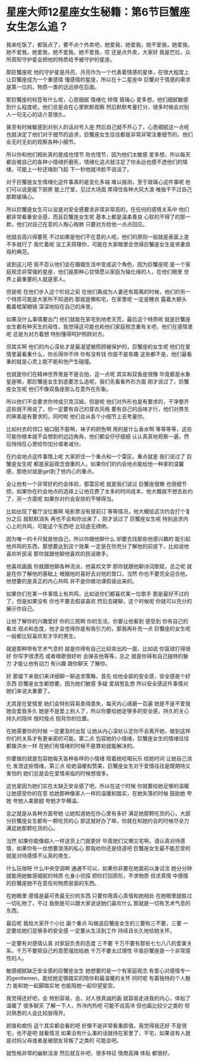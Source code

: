 # 星座大师12星座女生秘籍：第6节巨蟹座女生怎么追？

我来吃饭了，都饭点了，要不点个外卖吧，她爱我，她爱我，她不爱我，她爱我，她不爱我，她爱我，她不爱我，她不爱我，哎 还是点外卖，大家好 我是巴拉，众所周知守护星会把他的特质给予被守护的星座。

那巨蟹座呢 他的守护星是月亮，月亮作为一个代表着情感的星体，在很大程度上让巨蟹座成为一个重感情 懂感情的星座，所以在十二星座中 巨蟹对于情感的需求是第一位的，物质一类的远远排在后面。

那巨蟹座的标签有什么呢，心思细腻 情绪化 矫情 玻璃心 爱多想，他们细腻敏感到什么程度呢，他们总是会在心里默默观察 然后默默考量打分，很多时候会对别人一句无心的话介意很久。

甚至有时候敏感到对别人的话对号入座 然后自己就不开心了，心思细腻这一点呢 也就决定了他们对于细节的追求，巨蟹座女生往往都是非常非常注重细节的，他们会无时无刻的观察各种小细节。

所以你和他们相处真的是成也惜节 败也惜节，因为他们太敏感 爱多想，所以每天都会被自己的各种小情绪折磨死，情绪化这点就注定了你永远也摸不透他们的情绪，可能上一秒还嗨到飞起 下一秒他就冷脸不说话了。

对于巨蟹座女生情绪化这件事真的是变化多端 难以揣测，至于玻璃心这件事呢 他们可以说是能下厨房 能上厅堂，见过大场面 厚得住各种大风大浪 唯独干不过自己那颗玻璃心。

所以巨蟹座女生可以说是对安全感要求非常非常高的，在任何的感情关系中 他们都非常看重安全感，而且巨蟹座女生呢 基本上都是温柔善良 心软的不得了的那一款，他们对自己在意的人掏心掏肺 只要对方给他一点点回应。

他就会高兴得要死 不过如果是他们不在意的人呢，他们的原则一般就是表面上差不多就行了 我忙着呢 没工夫搭理你，可能在大家眼里会觉得巨蟹座女生是贤妻良母的典范。

说到这儿吧 我不否认他们会在婚姻生活中变成这个角色，因为巨蟹座呢 是一个家庭观念非常强的星座，他们是那种心甘情愿以家庭为轴化缘的人，在他们眼里 世界上最重要的人就是家人。

但是呢 在他们步入这个阶段之前 在他们离成为人妻还有距离的时候，他们的另一个特质可能是大家所不知道的 那就是懒和宅，在家里呢 一定是睡衣 露着大额头 戴着框架眼镜 深深地陷在自己的床里。

如果没什么事情要出门 他们就能在家宅到地老天荒，最后这个特质呢 就是巨蟹座女生都有种天生的母性，我觉得这可能也和他们家庭观念重有关吧，他们在感情里呢 总是为对方着想 特别懂得呵护照顾对方。

但其实啊 他们的内心深处才是最渴望被照顾被保护的，巨蟹座的女生呢 他们在爱情里最看重什么，你长得帅不帅 你有没有钱 你是不是有趣 这些都不是，他们最看重的就是心灵上能不能和他产生碰撞。

也就是你们在精神世界里是不是合拍，这一点呢 其实和双鱼座很像 毕竟都是水象星座嘛，那巨蟹座女生到底要怎么追呢，我们先看看外形方面 刚才说过了，巨蟹座女生呢 他们不像双鱼座那么在意外在形象。

所以他们不会要求你帅成贝克汉姆，但是呢 他们对外形也是有要求的，干净整齐这些就不用说了，你一定要有自己的穿衣风格 要有自己的品味才行，他们对男生的审美是有要求的，同时呢 他们会从各个小细节上去考量你。

比如衬衣的领口 袖口脏不脏啊，袜子的颜色啊 用的是什么香水啊 等等等等，这些可能你根本就不会想到的边边角角，他们都会仔仔细细 认认真真地观察一遍，然后悄悄在心里给你加分或者减分。

在约会地点这件事情上呢 大家抓住一个重点和一个雷区，重点就是 我们说过了 巨蟹座女生呢 都是家庭观念很重的人，如果你们的约会地点能给他一种家的温馨感，那绝对就是get到了他内心的重点。

会让他有一个非常好的约会体验，那雷区呢 就是我们说过 巨蟹座很懒 也很细节控，如果你在约会地点的选择上让他花费了太多的时间成本，他大概就不想去赴约了，另一方面呢 如果你对约会安排的不够得当。

比如出现了餐厅没位置啊 电影票没有提前订 等等情况，他大概给这次约会打个复分之后 就默默消失 再也不会和你出来了，刚才说过了 巨蟹座女生呢 特别追求内心上的共鸣，可能这个东西吧 比较虚无缥缈。

因为唯一的卡尺就是他自己，所以你跟他聊什么 却要去找那些他感兴趣的 能引起他共鸣的东西，那想要达到这个效果 一定是在你充分了解他的前提下，比如说他喜欢听民谣 那你就跟他聊他喜欢的民谣歌手。

他喜欢画画 你就跟他聊各种流派，他喜欢文学 那你就跟他聊诗词歌赋，总之呢 就是在你了解他的基础上 根据他的喜好去对他的胃口，当然 你也不要完全迎合他，他想要的是真正的内心共鸣 并不是你做功课假装出来的。

如果你们在某一件事情上有共鸣，比如说你们都喜欢某一位歌手 那是最好不过的了，但是如果没有 你也不要去假装喜欢 然后去硬聊，这个时候呢 你就可以充分的展示你自己。

让他了解你的兴趣爱好 你的三观啊 你的生活，你要让他看到 感受到 你有自己的看法 观点和态度，他才会觉得你是有吸引力的，那我再补充一点 巨蟹座的女生呢 一般都比较喜欢有才华的男生。

就是那种带有艺术气息的 就是你得有自己比较突出的一面，比如说 你篮球打得很好 你写字很漂亮 或者唱歌很好听 会弹吉他等等，总之 就是你得有自己独特的魅力 才能让他有动力 有兴趣 跟你聊天 了解你。

好 那接下来我们来详细聊一聊追求策略，首先 给他全部的安全感，安全感是个好东西 巨蟹座女生都想要，因为她们敏感 多疑 爱胡思乱想 所以安全感这件事情对她们来说太重要了。

尤其是在爱情里 她们会特别容易患得患失，每天内心琢磨一百遍 她是不是不爱我 她会爱我多久 她是不是爱上别人了，所以你要给她足够多的安全感，持久的关心 持久的陪伴 按时按点 抱背你的位置。

在她需要你的时候 一定要及时出现 让她从内心深处认定你不会离开她，做到这样 你们的关系才有更亲密的可能，第二点 包容她的小情绪，巨蟹座女生的情绪往往都像洪水一样 在她们有情绪的时候不是靠劝就能解决的。

你要做的就是包容她每天各种各样的小情绪 陪着她吃喝玩乐 给她时间 让她自己消化 发泄这些情绪，第三点 给她温暖和赞美，巨蟹座女生对于爱情往往是既期待又害怕的 她们总是会在爱情来临的时候想很多。

这也是因为她们实在太缺乏安全感了吧，所以在这个时候 你就要给她足够的温暖 让她感受你的在意 给她那种像家人一样的温暖和踏实，在她失落的时候 鼓励她 夸她 夸她人美歌甜 夸她才华横溢。

总之就是从各种方面夸她 让她知道她在你心里有多好 满足她那颗吃货的心，大部分巨蟹座女生都有一颗吃货的心 那这就好办了嘛，你就在和她约会的时候尽全力满足她那颗吃货的心。

当然 如果你能像超人一样送货上门就更好 毕竟她们又懒又宅啊，请认真对待感情，如果你有一丝想要浪荡的私心 那我劝你还是绕道吧 巨蟹座女生最不能忍受的就是对待感情不认真的男生。

什么玩咖呀 什么中央空调啊 通通不可以，如果你非要在她面前以身试法 她分分钟就能用她敏感细腻的特质 化身小侦探 把你打回原形，不求物质 但求真情 中感情的巨蟹座她不在意任何物质层面的东西。

在她眼里 感情是最可贵最无价的东西 只要你用真心真情和她相处 在她眼里就胜过一切礼物了，不过 我倒是可以跟大家说说她们喜欢什么 那就是一切有艺术气息的东西。

最后呢 我给大家开个小灶 画个重点 叫做追巨蟹座女生的三要和三不要，三要 一定要给她们足够多的安全感 一定要从生活到工作 持续且长久地给她关怀。

一定要有对感情认真 对家庭负责的态度 三不要 千万不要有那些七七八八的爱美关系，千万不要把自己的意愿强加给她 千万不要太过理性 毕竟巨蟹座是一个非常感性的人。

敏感细腻缺乏安全感的巨蟹座女生 她想要的是一个有家庭观念 有爱心对感情专一的gentlemen，能给她足够踏实的陪伴和最温暖的关怀 同时呢 有着独特的个人魅力 能和她一起脚踏实地 也能陪她一起仰望星空。

我觉得还好吧，会 特别容易，会，对人很真诚的画 就容易走进我的内心，体贴了 温暖了 很多聊天 了解一下人，外冷内热吧 可能不说高冷 但也画比较少之类的 但对熟悉的人会比较放得开。

颜值和痴伤 这个其实都会看的吧 好像不是非常看重颜值，我觉得我还好 不是很宅，也不是吧 就看情况 如果没有什么事的话就待在家里了，不宅，如果说有人就是对妈父母或者是被朋友背叛了之类的 可能会吧。

就性格非常的幽默活泼 然后就互补吧，很多特征 情商高辣 体贴 都很好。